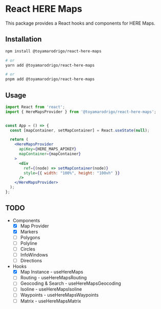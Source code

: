 # React HERE Maps

This package provides a React hooks and components for HERE Maps.

## Installation

```bash
npm install @toyamarodrigo/react-here-maps

# or
yarn add @toyamarodrigo/react-here-maps

# or
pnpm add @toyamarodrigo/react-here-maps
```

## Usage

```jsx
import React from 'react';
import { HereMapsProvider } from '@toyamarodrigo/react-here-maps';


const App = () => {
  const [mapContainer, setMapContainer] = React.useState(null);

  return (
    <HereMapsProvider
      apiKey={HERE_MAPS_APIKEY}
      mapContainer={mapContainer}
    >
      <div
        ref={(node) => setMapContainer(node)}
        style={{ width: "100%", height: "100vh" }}
      />
    </HereMapsProvider>
  );
};
```

## TODO

- Components
  - [x] Map Provider
  - [x] Markers
  - [ ] Polygons
  - [ ] Polyline
  - [ ] Circles
  - [ ] InfoWindows
  - [ ] Directions

- Hooks
  - [x] Map Instance - useHereMaps
  - [ ] Routing - useHereMapsRouting
  - [ ] Geocoding & Search - useHereMapsGeocoding
  - [ ] Isoline - useHereMapsIsoline
  - [ ] Waypoints - useHereMapsWaypoints
  - [ ] Matrix - useHereMapsMatrix
